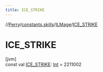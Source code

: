 ```yaml
---
title: ICE_STRIKE
---
```

//[Perry](../../../index.html)/[constants.skills](../index.html)/[ILMage](index.html)/[ICE_STRIKE](-i-c-e_-s-t-r-i-k-e.html)



# ICE_STRIKE



[jvm]\
const val [ICE_STRIKE](-i-c-e_-s-t-r-i-k-e.html): [Int](https://kotlinlang.org/api/latest/jvm/stdlib/kotlin/-int/index.html) = 2211002




